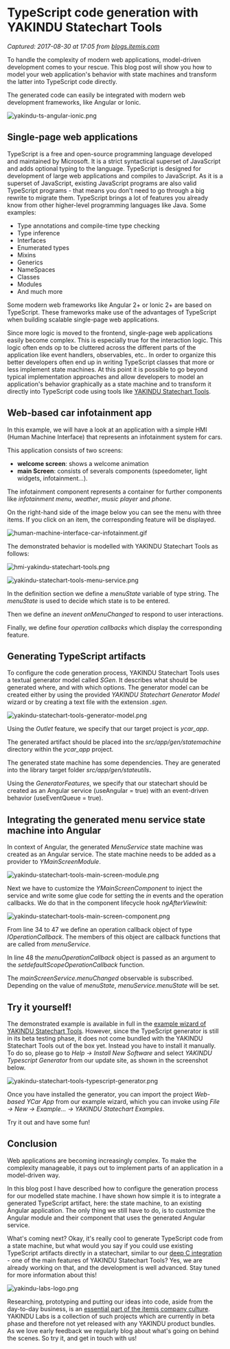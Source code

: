 # TypeScript code generation with YAKINDU Statechart Tools

_Captured: 2017-08-30 at 17:05 from [blogs.itemis.com](https://blogs.itemis.com/en/typescript-code-generation-with-yakindu-statechart-tools?utm_source=hs_email&utm_medium=email&utm_content=55794650&_hsenc=p2ANqtz--4a2Bl3JQFA95yHZhwpJSQTQGciq_qgo2vVgTKBSJuFAkL9Lap_AzglDy6_gXcbzCTp5vDXxAOkMx9x5tXCiTSDD9awA&_hsmi=55794432)_

To handle the complexity of modern web applications, model-driven development comes to your rescue. This blog post will show you how to model your web application's behavior with state machines and transform the latter into TypeScript code directly.

The generated code can easily be integrated with modern web development frameworks, like Angular or Ionic.

![yakindu-ts-angular-ionic.png](https://blogs.itemis.com/hs-fs/hubfs/Blog/YAKINDU%20Statechart%20Tools/yakindu-ts-angular-ionic.png?t=1504082489107&width=2172&height=1272&name=yakindu-ts-angular-ionic.png)

## Single-page web applications

TypeScript is a free and open-source programming language developed and maintained by Microsoft. It is a strict syntactical superset of JavaScript and adds optional typing to the language. TypeScript is designed for development of large web applications and compiles to JavaScript. As it is a superset of JavaScript, existing JavaScript programs are also valid TypeScript programs - that means you don't need to go through a big rewrite to migrate them. TypeScript brings a lot of features you already know from other higher-level programming languages like Java. Some examples:

  * Type annotations and compile-time type checking
  * Type inference 
  * Interfaces
  * Enumerated types
  * Mixins
  * Generics
  * NameSpaces
  * Classes
  * Modules
  * And much more

Some modern web frameworks like Angular 2+ or Ionic 2+ are based on TypeScript. These frameworks make use of the advantages of TypeScript when building scalable single-page web applications.

Since more logic is moved to the frontend, single-page web applications easily become complex. This is especially true for the interaction logic. This logic often ends op to be cluttered across the different parts of the application like event handlers, observables, etc.. In order to organize this better developers often end up in writing TypeScript classes that more or less implement state machines. At this point it is possible to go beyond typical implementation approaches and allow developers to model an application's behavior graphically as a state machine and to transform it directly into TypeScript code using tools like [YAKINDU Statechart Tools](https://www.itemis.com/en/yakindu/state-machine/).

## Web-based car infotainment app

In this example, we will have a look at an application with a simple HMI (Human Machine Interface) that represents an infotainment system for cars.

This application consists of two screens:

  * **welcome screen**: shows a welcome animation
  * **main Screen**: consists of severals components (speedometer, light widgets, infotainment…).

The infotainment component represents a container for further components like _infotainment menu_, _weather_, _music player_ and _phone_.

On the right-hand side of the image below you can see the menu with three items. If you click on an item, the corresponding feature will be displayed.

![human-machine-interface-car-infotainment.gif](https://blogs.itemis.com/hs-fs/hubfs/Blog/YAKINDU%20Statechart%20Tools/human-machine-interface-car-infotainment.gif?t=1504082489107&width=2172&name=human-machine-interface-car-infotainment.gif)

The demonstrated behavior is modelled with YAKINDU Statechart Tools as follows:

![hmi-yakindu-statechart-tools.png](https://blogs.itemis.com/hs-fs/hubfs/Blog/YAKINDU%20Statechart%20Tools/hmi-yakindu-statechart-tools.png?t=1504082489107&width=2172&height=1209&name=hmi-yakindu-statechart-tools.png)

![yakindu-statechart-tools-menu-service.png](https://blogs.itemis.com/hs-fs/hubfs/Blog/YAKINDU%20Statechart%20Tools/yakindu-statechart-tools-menu-service.png?t=1504082489107&width=936&height=909&name=yakindu-statechart-tools-menu-service.png)

In the definition section we define a _menuState_ variable of type string. The _menuState_ is used to decide which state is to be entered.

Then we define an _inevent onMenuChanged_ to respond to user interactions.

Finally, we define four _operation callbacks_ which display the corresponding feature.

## Generating TypeScript artifacts

To configure the code generation process, YAKINDU Statechart Tools uses a textual generator model called _SGen_. It describes what should be generated where, and with which options. The generator model can be created either by using the provided _YAKINDU Statechart Generator Model_ wizard or by creating a text file with the extension _.sgen_.

![yakindu-statechart-tools-generator-model.png](https://blogs.itemis.com/hs-fs/hubfs/Blog/YAKINDU%20Statechart%20Tools/yakindu-statechart-tools-generator-model.png?t=1504082489107&width=2172&name=yakindu-statechart-tools-generator-model.png)

Using the _Outlet_ feature, we specify that our target project is _ycar_app_.

The generated artifact should be placed into the _src/app/gen/statemachine_ directory within the _ycar_app_ project.

The generated state machine has some dependencies. They are generated into the library target folder _src/app/gen/stateutils_**.**

Using the _GeneratorFeatures_, we specify that our statechart should be created as an Angular service (useAngular = true) with an event-driven behavior (useEventQueue = true).

## Integrating the generated menu service state machine into Angular

In context of Angular, the generated _MenuService_ state machine was created as an Angular service. The state machine needs to be added as a provider to _YMainScreenModule_.

![yakindu-statechart-tools-main-screen-module.png](https://blogs.itemis.com/hs-fs/hubfs/Blog/YAKINDU%20Statechart%20Tools/yakindu-statechart-tools-main-screen-module.png?t=1504082489107&width=2172&name=yakindu-statechart-tools-main-screen-module.png)

Next we have to customize the _YMainScreenComponent_ to inject the service and write some glue code for setting the _in_ events and the operation callbacks. We do that in the component lifecycle hook _ngAfterViewInit:_

![yakindu-statechart-tools-main-screen-component.png](https://blogs.itemis.com/hs-fs/hubfs/Blog/YAKINDU%20Statechart%20Tools/yakindu-statechart-tools-main-screen-component.png?t=1504082489107&width=1920&name=yakindu-statechart-tools-main-screen-component.png)

From line 34 to 47 we define an operation callback object of type _IOperationCallback_. The members of this object are callback functions that are called from _menuService_.

In line 48 the _menuOperationCallback_ object is passed as an argument to the _setdefaultScopeOperationCallback_ function.

The _mainScreenService.menuChanged_ observable is subscribed. Depending on the value of _menuState_, _menuService.menuState_ will be set.

## Try it yourself!

The demonstrated example is available in full in the [example wizard of YAKINDU Statechart Tools](https://www.itemis.com/en/yakindu/state-machine/documentation/examples/). However, since the TypeScript generator is still in its beta testing phase, it does not come bundled with the YAKINDU Statechart Tools out of the box yet. Instead you have to install it manually. To do so, please go to _Help -> Install New Software_ and select _YAKINDU Typescript Generator_ from our update site, as shown in the screenshot below.

![yakindu-statechart-tools-typescript-generator.png](https://blogs.itemis.com/hs-fs/hubfs/Blog/YAKINDU%20Statechart%20Tools/yakindu-statechart-tools-typescript-generator.png?t=1504082489107&width=2163&height=930&name=yakindu-statechart-tools-typescript-generator.png)

Once you have installed the generator, you can import the project _Web-based YCar App_ from our example wizard, which you can invoke using _File -> New -> Example… -> YAKINDU Statechart Examples_.

Try it out and have some fun!

## Conclusion

Web applications are becoming increasingly complex. To make the complexity manageable, it pays out to implement parts of an application in a model-driven way.

In this blog post I have described how to configure the generation process for our modelled state machine. I have shown how simple it is to integrate a generated TypeScript artifact, here: the state machine, to an existing Angular application. The only thing we still have to do, is to customize the Angular module and their component that uses the generated Angular service.

What's coming next? Okay, it's really cool to generate TypeScript code from a state machine, but what would you say if you could use existing TypeScript artifacts directly in a statechart, similar to our [deep C integration](https://www.itemis.com/en/yakindu/state-machine/documentation/user-guide/#cdom_deep-c-integration) - one of the main features of YAKINDU Statechart Tools? Yes, we are already working on that, and the development is well advanced. Stay tuned for more information about this!

![yakindu-labs-logo.png](https://blogs.itemis.com/hs-fs/hubfs/Blog/YAKINDU%20Statechart%20Tools/yakindu-labs-logo.png?t=1504082489107&width=948&name=yakindu-labs-logo.png)

Researching, prototyping and putting our ideas into code, aside from the day-to-day business, is an [essential part of the itemis company culture](https://blogs.itemis.com/en/4-1-wins-a-somewhat-different-working-time-model). YAKINDU Labs is a collection of such projects which are currently in beta phase and therefore not yet released with any YAKINDU product bundles. As we love early feedback we regularly blog about what's going on behind the scenes. So try it, and get in touch with us!
